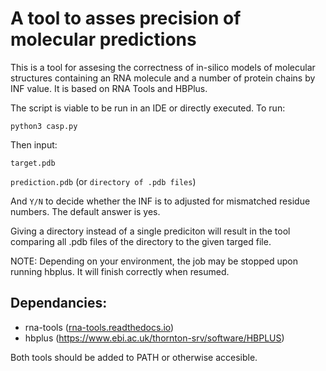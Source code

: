 # A tool to asses precision of molecular predictions

This is a tool for assesing the correctness of in-silico models of molecular structures containing an RNA molecule and a number of protein chains by INF value. It is based on RNA Tools and HBPlus.

The script is viable to be run in an IDE or directly executed.
To run:

```python3 casp.py```

Then input:

```target.pdb```

```prediction.pdb``` (or ```directory of .pdb files```)

And ```Y/N``` to decide whether the INF is to adjusted for mismatched residue numbers. The default answer is yes.

Giving a directory instead of a single prediciton will result in the tool comparing all .pdb files of the directory to the given targed file.

NOTE: Depending on your environment, the job may be stopped upon running hbplus. It will finish correctly when resumed.

## Dependancies:
 * rna-tools ([rna-tools.readthedocs.io](https://rna-tools.readthedocs.io/en/latest/))
 * hbplus (https://www.ebi.ac.uk/thornton-srv/software/HBPLUS)

Both tools should be added to PATH or otherwise accesible.
